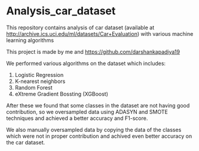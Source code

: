 # Analysis_car_dataset
This repository contains analysis of car dataset (available at http://archive.ics.uci.edu/ml/datasets/Car+Evaluation) with various machine learning algorithms

This project is made by me and https://github.com/darshankapadiya19

We performed various algorithms on the dataset which includes:
1. Logistic Regression
2. K-nearest neighbors
3. Random Forest
4. eXtreme Gradient Bossting (XGBoost)

After these we found that some classes in the dataset are not having good contribution, so we oversampled data using ADASYN and SMOTE techniques and achieved a better accuracy and F1-score.

We also manually oversampled data by copying the data of the classes which were not in proper contribution and achived even better accuracy on the car dataset.
